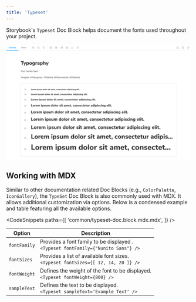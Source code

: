 ```yaml
---
title: 'Typeset'
---
```


Storybook's `Typeset` Doc Block helps document the fonts used throughout your project.

![Docs blocks with typography](./doc-block-typeset-optimized.png)

## Working with MDX

Similar to other documentation related Doc Blocks (e.g., `ColorPalette`, `IconGallery`), the `TypeSet` Doc Block is also commonly used with MDX. It allows additional customization via options. Below is a condensed example and table featuring all the available options.

<!-- prettier-ignore-start -->

<CodeSnippets
  paths={[
    'common/typeset-doc.block.mdx.mdx',
  ]}
/>

<!-- prettier-ignore-end -->

| Option       | Description                                                                             |
| ------------ | --------------------------------------------------------------------------------------- |
| `fontFamily` | Provides a font family to be displayed . <br/> `<Typeset fontFamily={"Nunito Sans"} />` |
| `fontSizes`  | Provides a list of available font sizes. <br/> `<Typeset fontSizes={[ 12, 14, 20 ]} />` |
| `fontWeight` | Defines the weight of the font to be displayed. <br/> `<Typeset fontWeight={800} />`    |
| `sampleText` | Defines the text to be displayed. <br/> `<Typeset sampleText='Example Text' />`         |